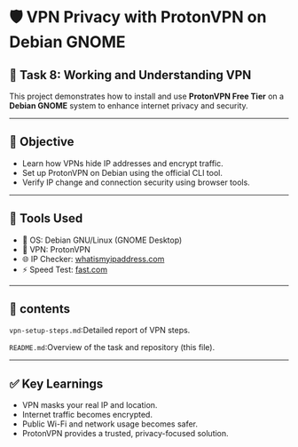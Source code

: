 # 🛡️ VPN Privacy with ProtonVPN on Debian GNOME

## 🎯 Task 8: Working and Understanding VPN

This project demonstrates how to install and use **ProtonVPN Free Tier** on a **Debian GNOME** system to enhance internet privacy and security.

---

## 📌 Objective

- Learn how VPNs hide IP addresses and encrypt traffic.
- Set up ProtonVPN on Debian using the official CLI tool.
- Verify IP change and connection security using browser tools.

---

## 🧰 Tools Used

- 🐧 OS: Debian GNU/Linux (GNOME Desktop)
- 🔐 VPN: ProtonVPN 
- 🌐 IP Checker: [whatismyipaddress.com](https://whatismyipaddress.com)
- ⚡ Speed Test: [fast.com](https://fast.com)

---

## 📁 contents
`vpn-setup-steps.md`:Detailed report of VPN steps.

`README.md`:Overview of the task and repository (this file).

---

## ✅ Key Learnings

- VPN masks your real IP and location.
- Internet traffic becomes encrypted.
- Public Wi-Fi and network usage becomes safer.
- ProtonVPN provides a trusted, privacy-focused solution.

